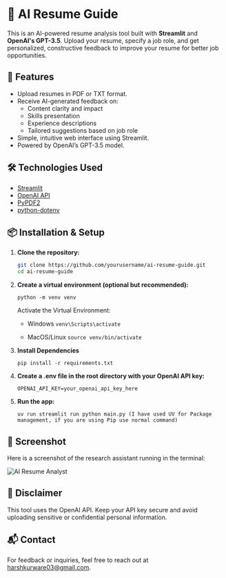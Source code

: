 # 📄 AI Resume Guide

This is an AI-powered resume analysis tool built with **Streamlit** and **OpenAI's GPT-3.5**. Upload your resume, specify a job role, and get personalized, constructive feedback to improve your resume for better job opportunities.

## 🚀 Features

- Upload resumes in PDF or TXT format.
- Receive AI-generated feedback on:
  - Content clarity and impact
  - Skills presentation
  - Experience descriptions
  - Tailored suggestions based on job role
- Simple, intuitive web interface using Streamlit.
- Powered by OpenAI’s GPT-3.5 model.

## 🛠️ Technologies Used

- [Streamlit](https://streamlit.io/)
- [OpenAI API](https://platform.openai.com/)
- [PyPDF2](https://pypi.org/project/PyPDF2/)
- [python-dotenv](https://pypi.org/project/python-dotenv/)

## 📦 Installation & Setup

1. **Clone the repository:**
   ```bash
   git clone https://github.com/yourusername/ai-resume-guide.git
   cd ai-resume-guide
   ```
2. **Create a virtual environment (optional but recommended):**

   ```
   python -m venv venv
   ```
   Activate the Virtual Environment:

   - Windows
   ```venv\Scripts\activate```
  
   - MacOS/Linux
   ```source venv/bin/activate```

3. **Install Dependencies**

   ```
   pip install -r requirements.txt
   ```
4. **Create a .env file in the root directory with your OpenAI API key:**
   ```
   OPENAI_API_KEY=your_openai_api_key_here
   ```

6. **Run the app:**
   ```
   uv run streamlit run python main.py (I have used UV for Package management, if you are using Pip use normal command)
   ```

## 📸 Screenshot

Here is a screenshot of the research assistant running in the terminal:

![AI Resume Analyst](images/resume.png)

## 🔐 Disclaimer
   This tool uses the OpenAI API. Keep your API key secure and avoid uploading sensitive or confidential personal information.

## 📬 Contact
   For feedback or inquiries, feel free to reach out at harshkurware03@gmail.com.
